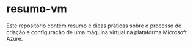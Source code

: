 # resumo-vm
Este repositório contém resumo e dicas práticas sobre o processo de criação e configuração de uma máquina virtual  na plataforma Microsoft Azure.
